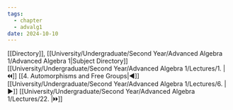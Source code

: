 ```yaml
---
tags:
  - chapter
  - advalg1
date: 2024-10-10
---
```

[[Directory]], [[University/Undergraduate/Second Year/Advanced Algebra 1/Advanced Algebra 1|Subject Directory]]
[[University/Undergraduate/Second Year/Advanced Algebra 1/Lectures/1. |🞀🞀]] [[4. Automorphisms and Free Groups|◀]] [[University/Undergraduate/Second Year/Advanced Algebra 1/Lectures/6. |▶]] [[University/Undergraduate/Second Year/Advanced Algebra 1/Lectures/22. |🞂🞂]]
# 
## 
### 